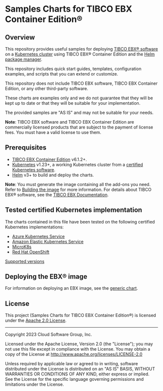 # Samples Charts for TIBCO EBX Container Edition®

## Overview

This repository provides useful samples for deploying [TIBCO EBX® software](https://www.tibco.com/products/tibco-ebx-software) 
on a [Kubernetes cluster](http://kubernetes.io/) using TIBCO EBX® Container Edition and the [Helm package manager](https://helm.sh/).

This repository includes quick start guides, templates, configuration examples, and scripts that you can extend or customize.

This repository does not include TIBCO EBX software, TIBCO EBX Container Edition, or any other third-party software.

These charts are examples only and we do not guarantee that they will be kept up to date or that they will be suitable 
for your implementation.

The provided samples are "AS IS" and may not be suitable for your needs.

**Note**: TIBCO EBX software and TIBCO EBX Container Edition are commercially licensed products that are subject to 
the payment of license fees. You must have a valid license to use them. 


## Prerequisites

- [TIBCO EBX Container Edition](https://docs.tibco.com/pub/ebx/latest/doc/html/en/index.html?page=ece/building_the_image.html) 
 v6.1.2+.
- [Kubernetes](https://kubernetes.io/) v1.23+, a working Kubernetes cluster from a [certified Kubernetes software](https://www.cncf.io/certification/software-conformance/).
- [Helm](https://helm.sh/) v3+ to build and deploy the charts.

**Note**:
You must generate the image containing all the add-ons you need. 
Refer to [Building the image](https://docs.tibco.com/pub/ebx/latest/doc/html/en/ece/building_the_image.html#_building_the_image) for more information.
For details about TIBCO EBX® software, see the [TIBCO EBX Documentation](https://docs.tibco.com/products/tibco-ebx).

## Tested certified Kubernetes implementation

The charts contained in this file have been tested on the following certified Kubernetes implementations:

* [Azure Kubernetes Service](https://learn.microsoft.com/en-us/azure/aks/)
* [Amazon Elastic Kubernetes Service](https://aws.amazon.com/eks/)
* [MicroK8s](https://microk8s.io/)
* [Red Hat OpenShift](https://www.redhat.com/en/technologies/cloud-computing/openshift)

[Supported versions](https://docs.tibco.com/pub/ebx/latest/doc/html/en/ece/running_the_image.html#_support_policy)

## Deploying the EBX® image

For information on deploying an EBX image, see the 
[generic chart](/helm/chart/README.md).

## License

This project (Samples Charts for TIBCO EBX Container Edition®) is licensed under the [Apache 2.0 License](LICENSE.txt).

---

Copyright 2023 Cloud Software Group, Inc.

Licensed under the Apache License, Version 2.0 (the "License"); you may not use this file except in compliance with the 
License. You may obtain a copy of the License at http://www.apache.org/licenses/LICENSE-2.0

Unless required by applicable law or agreed to in writing, software distributed under the License is distributed on an 
"AS IS" BASIS, WITHOUT WARRANTIES OR CONDITIONS OF ANY KIND, either express or implied. See the License for the specific 
language governing permissions and limitations under the License.